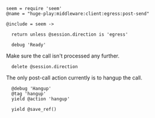     seem = require 'seem'
    @name = "huge-play:middleware:client:egress:post-send"

    @include = seem ->

      return unless @session.direction is 'egress'

      debug 'Ready'

Make sure the call isn't processed any further.

      delete @session.direction

The only post-call action currently is to hangup the call.

      @debug 'Hangup'
      @tag 'hangup'
      yield @action 'hangup'

      yield @save_ref()
